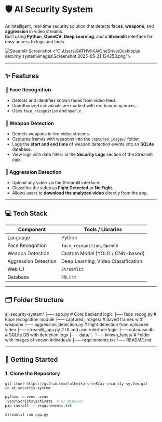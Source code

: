 # 🛡️ AI Security System

An intelligent, real-time security solution that detects **faces**, **weapons**, and **aggression** in video streams.  
Built using **Python**, **OpenCV**, **Deep Learning**, and a **Streamlit** interface for easy access to logs and tools.  

![Streamlit Screenshot](https://github.com/sathwika-sree8/ai-security-system/assets/your-image-id) <"C:\Users\SATHWIKA\OneDrive\Desktop\ai security system\images\Screenshot 2025-05-21 134253.png">

---

## ✨ Features

### 👤 Face Recognition
- Detects and identifies known faces from video feed.
- Unauthorized individuals are marked with red bounding boxes.
- Uses `face_recognition` and `OpenCV`.

### 🔫 Weapon Detection
- Detects weapons in live video streams.
- Captures frames with weapons into the `captured_images/` folder.
- Logs the **start and end time** of weapon detection events into an **SQLite** database.
- View logs with date filters in the **Security Logs** section of the Streamlit app.

### 💢 Aggression Detection
- Upload any video via the Streamlit interface.
- Classifies the video as **Fight Detected** or **No Fight**.
- Allows users to **download the analyzed video** directly from the app.

---

## 💻 Tech Stack

| Component             | Tools / Libraries                          |
|----------------------|---------------------------------------------|
| Language             | Python                                      |
| Face Recognition     | `face_recognition`, `OpenCV`                |
| Weapon Detection     | Custom Model (YOLO / CNN-based)             |
| Aggression Detection | Deep Learning, Video Classification         |
| Web UI               | `Streamlit`                                 |
| Database             | `SQLite`                                    |

---

## 🗂️ Folder Structure

ai-security-system/
├── app.py # Core backend logic
├── face_recog.py # Face recognition module
├── captured_images/ # Saved frames with weapons
├── aggression_detection.py # Fight detection from uploaded video
├── streamlit_app.py # UI and user interface logic
├── database.db # SQLite DB with detection logs
├── data/
│ └── known_faces/ # Folder with images of known individuals
├── requirements.txt
└── README.md

---

## 🚀 Getting Started

### 1. Clone the Repository
```bash
git clone https://github.com/sathwika-sree8/ai-security-system.git
cd ai-security-system

python -m venv .venv
.venv\Scripts\activate  # On Windows
pip install -r requirements.txt

streamlit run app.py

